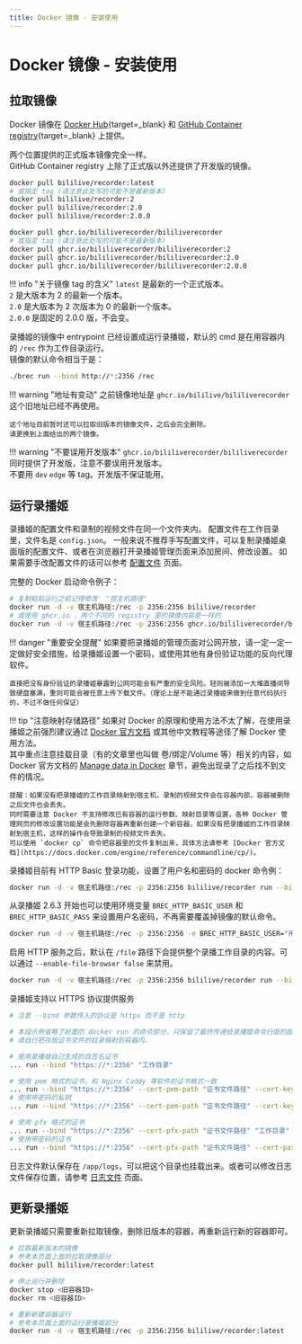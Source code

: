 ```yaml
---
title: Docker 镜像 - 安装使用
---
```

# Docker 镜像 - 安装使用

## 拉取镜像

Docker 镜像在 [Docker Hub](https://hub.docker.com/r/bililive/recorder/tags){target=_blank} 和 [GitHub Container registry](https://github.com/BililiveRecorder/BililiveRecorder/pkgs/container/bililiverecorder){target=_blank} 上提供。

两个位置提供的正式版本镜像完全一样。  
GitHub Container registry 上除了正式版以外还提供了开发版的镜像。

```bash
docker pull bililive/recorder:latest
# 或指定 tag (请注意此处写的可能不是最新版本)
docker pull bililive/recorder:2
docker pull bililive/recorder:2.0
docker pull bililive/recorder:2.0.0
```

```bash
docker pull ghcr.io/bililiverecorder/bililiverecorder
# 或指定 tag (请注意此处写的可能不是最新版本)
docker pull ghcr.io/bililiverecorder/bililiverecorder:2
docker pull ghcr.io/bililiverecorder/bililiverecorder:2.0
docker pull ghcr.io/bililiverecorder/bililiverecorder:2.0.0
```

!!! info "关于镜像 tag 的含义"
    `latest` 是最新的一个正式版本。  
    `2` 是大版本为 2 的最新一个版本。  
    `2.0` 是大版本为 2 次版本为 0 的最新一个版本。  
    `2.0.0` 是固定的 2.0.0 版，不会变。

录播姬的镜像中 entrypoint 已经设置成运行录播姬，默认的 cmd 是在用容器内的 `/rec` 作为工作目录运行。  
镜像的默认命令相当于是：

```sh
./brec run --bind http://*:2356 /rec
```

!!! warning "地址有变动"
    之前镜像地址是 `ghcr.io/bililive/bililiverecorder` 这个旧地址已经不再使用。

    这个地址目前暂时还可以拉取旧版本的镜像文件，之后会完全删除。  
    请更换到上面给出的两个镜像。

!!! warning "不要误用开发版本"
    `ghcr.io/bililiverecorder/bililiverecorder` 同时提供了开发版，注意不要误用开发版本。  
    不要用 `dev` `edge` 等 tag。开发版不保证能用。

## 运行录播姬

录播姬的配置文件和录制的视频文件在同一个文件夹内。
配置文件在工作目录里，文件名是 `config.json`。
一般来说不推荐手写配置文件，可以复制录播姬桌面版的配置文件、或者在浏览器打开录播姬管理页面来添加房间、修改设置。
如果需要手改配置文件的话可以参考 [配置文件](../config-file.md) 页面。

完整的 Docker 启动命令例子：

```sh
# 复制粘贴运行之前记得修改  "宿主机路径"
docker run -d -v 宿主机路径:/rec -p 2356:2356 bililive/recorder
# 或使用 ghcr.io ，两个不同的 registry 里的镜像内容是一样的
docker run -d -v 宿主机路径:/rec -p 2356:2356 ghcr.io/bililiverecorder/bililiverecorder
```

!!! danger "重要安全提醒"
    如果要把录播姬的管理页面对公网开放，请一定一定一定做好安全措施，给录播姬设置一个密码，或使用其他有身份验证功能的反向代理软件。

    直接把没有身份验证的录播姬暴露到公网可能会有严重的安全风险。轻则被添加一大堆直播间导致硬盘塞满，重则可能会被任意上传下载文件。（理论上是不能通过录播姬来做到任意代码执行的，不过不做任何保证）

!!! tip "注意映射存储路径"
    如果对 Docker 的原理和使用方法不太了解，在使用录播姬之前强烈建议通过 [Docker 官方文档](https://docs.docker.com/get-started/) 或其他中文教程等途径了解 Docker 使用方法。  
    其中重点注意挂载目录（有的文章里也叫做 卷/绑定/Volume 等）相关的内容，如 Docker 官方文档的 [Manage data in Docker](https://docs.docker.com/storage/) 章节，避免出现录了之后找不到文件的情况。

    提醒：如果没有把录播姬的工作目录映射到宿主机，录制的视频文件会在容器内部，容器被删除之后文件也会丢失。
    同时需要注意 Docker 不支持修改已有容器的运行参数、映射目录等设置，各种 Docker 管理网页的修改设置功能是会先删除容器再重新创建一个新容器，如果没有把录播姬的工作目录映射到宿主机，这样的操作会导致录制的视频文件丢失。
    可以使用 `docker cp` 命令把容器里的文件复制出来，具体方法请参考 [Docker 官方文档](https://docs.docker.com/engine/reference/commandline/cp/)。

录播姬目前有 HTTP Basic 登录功能，设置了用户名和密码的 docker 命令例：

```sh
docker run -d -v 宿主机路径:/rec -p 2356:2356 bililive/recorder run --bind "http://*:2356" --http-basic-user "用户名" --http-basic-pass "密码" /rec
```

从录播姬 2.6.3 开始也可以使用环境变量 `BREC_HTTP_BASIC_USER` 和 `BREC_HTTP_BASIC_PASS` 来设置用户名密码，不再需要覆盖掉镜像的默认命令。

```sh
docker run -d -v 宿主机路径:/rec -p 2356:2356 -e BREC_HTTP_BASIC_USER="用户名" -e BREC_HTTP_BASIC_PASS="密码" bililive/recorder
```

启用 HTTP 服务之后，默认在 `/file` 路径下会提供整个录播工作目录的内容。可以通过 `--enable-file-browser false` 来禁用。

```sh
docker run -d -v 宿主机路径:/rec -p 2356:2356 bililive/recorder run --bind "http://*:2356" --enable-file-browser false /rec
```

录播姬支持以 HTTPS 协议提供服务

```sh
# 注意 --bind 参数传入的协议是 https 而不是 http

# 本段示例省略了前面的 docker run 的命令部分，只保留了最终传递给录播姬命令行版的部分。
# 请自行把存放证书文件的目录映射到容器内。

# 使用录播姬自己生成的自签名证书
... run --bind "https://*:2356" "工作目录"

# 使用 pem 格式的证书，和 Nginx Caddy 等软件的证书格式一致
... run --bind "https://*:2356" --cert-pem-path "证书文件路径" --cert-key-path "私钥文件路径" "工作目录"
# 使用带密码的私钥
... run --bind "https://*:2356" --cert-pem-path "证书文件路径" --cert-key-path "私钥文件路径" --cert-password "私钥密码" "工作目录"

# 使用 pfx 格式的证书
... run --bind "https://*:2356" --cert-pfx-path "证书文件路径" "工作目录"
# 使用带密码的证书
... run --bind "https://*:2356" --cert-pfx-path "证书文件路径" --cert-password "私钥密码" "工作目录"
```

日志文件默认保存在 `/app/logs`，可以把这个目录也挂载出来。或者可以修改日志文件保存位置，请参考 [日志文件](../log-file.md) 页面。

## 更新录播姬

更新录播姬只需要重新拉取镜像，删除旧版本的容器，再重新运行新的容器即可。

```sh
# 拉取最新版本的镜像
# 参考本页面上面的拉取镜像部分
docker pull bililive/recorder:latest

# 停止运行并删除
docker stop <旧容器ID>
docker rm <旧容器ID>

# 重新新建容器运行
# 参考本页面上面的运行录播姬部分
docker run -d -v 宿主机路径:/rec -p 2356:2356 bililive/recorder:latest
```

